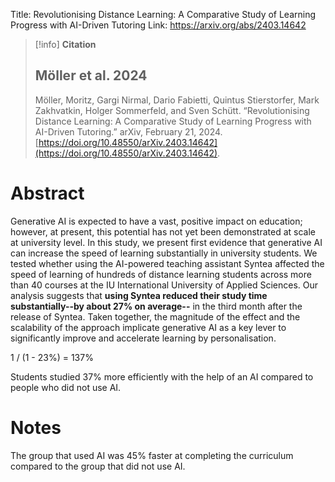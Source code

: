 Title: Revolutionising Distance Learning: A Comparative Study of Learning Progress with AI-Driven Tutoring
Link: https://arxiv.org/abs/2403.14642

> [!info] **Citation**
> ## Möller et al. 2024
>
> Möller, Moritz, Gargi Nirmal, Dario Fabietti, Quintus Stierstorfer, Mark Zakhvatkin, Holger Sommerfeld, and Sven Schütt. “Revolutionising Distance Learning: A Comparative Study of Learning Progress with AI-Driven Tutoring.” arXiv, February 21, 2024. [https://doi.org/10.48550/arXiv.2403.14642](https://doi.org/10.48550/arXiv.2403.14642).

# Abstract
 Generative AI is expected to have a vast, positive impact on education; however, at present, this potential has not yet been demonstrated at scale at university level. In this study, we present first evidence that generative AI can increase the speed of learning substantially in university students. We tested whether using the AI-powered teaching assistant Syntea affected the speed of learning of hundreds of distance learning students across more than 40 courses at the IU International University of Applied Sciences. Our analysis suggests that **using Syntea reduced their study time substantially--by about 27% on average--** in the third month after the release of Syntea. Taken together, the magnitude of the effect and the scalability of the approach implicate generative AI as a key lever to significantly improve and accelerate learning by personalisation.

1 / (1 - 23%) = 137%

Students studied 37% more efficiently with the help of an AI compared to people who did not use AI. 

# Notes

The group that used AI was 45% faster at completing the curriculum compared to the group that did not use AI. 